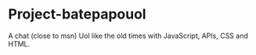 # Project-batepapouol
A chat (close to msn) Uol like the old times with JavaScript, APIs, CSS and HTML.  
